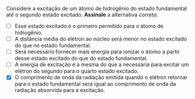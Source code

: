 Considere a excitação de um átomo de hidrogênio do estado fundamental até o segundo estado excitado.
**Assinale** a alternativa *correta*.

- [ ] Esse estado excitado é o primeiro permitido para o átomo de hidrogênio.   
- [ ] A distância média do elétron ao núcleo será menor no estado excitado do que no estado fundamental.   
- [ ] Será necessário fornecer mais energia para ionizar o átomo a partir desse estado excitado do que do estado fundamental.
- [ ] A energia de excitação é a mesma do que a necessária para excitar um elétron do segundo para o quarto estado excitado.   
- [x] O comprimento de onda da radiação emitida quando o elétron retornar para o estado fundamental será igual ao comprimento de onda da radiação absorvida para a excitação.
